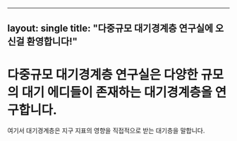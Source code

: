---
 layout: single
 title:  "다중규모 대기경계층 연구실에 오신걸 환영합니다!"
 ---

 # 다중규모 대기경계층 연구실은 다양한 규모의 대기 에디들이 존재하는 대기경계층을 연구합니다.
 여기서 대기경계층은 지구 지표의 영향을 직접적으로 받는 대기층을 말합니다.

